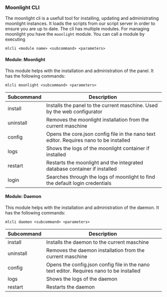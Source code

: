 ### Moonlight CLI

The moonlight cli is a usefull tool for installing, updating and administrating moonlight instances.
It loads the scripts from our script server in order to ensure you are up to date.
The cli has multiple modules. For managing moonlight you have the `moonlight` module. You can call a module by executing
```
mlcli <module name> <subcommand> <parameters>
```


#### Module: Moonlight
This module helps with the installation and administration of the panel.
It has the following commands:

```
mlcli moonlight <subcommand> <parameters>
```

| Subcommand | Description |
|------------|-------------|
| install | Installs the panel to the current maschine. Used by the web configurator |
| uninstall | Removes the moonlight installation from the current maschine|
| config | Opens the core.json config file in the nano text editor. Requires nano to be installed |
| logs | Shows the logs of the moonlight container if installed |
| restart | Restarts the moonlight and the integrated database container if installed |
| login | Searches through the logs of moonlight to find the default login credentials |

#### Module: Daemon
This module helps with the installation and administration of the daemon.
It has the following commands:

```
mlcli daemon <subcommand> <parameters>
```

| Subcommand | Description |
|------------|-------------|
| install | Installs the daemon to the current maschine |
| uninstall | Removes the daemon installation from the current maschine|
| config | Opens the config.json config file in the nano text editor. Requires nano to be installed |
| logs | Shows the logs of the daemon |
| restart | Restarts the daemon |
